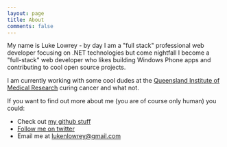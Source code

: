```yaml
---
layout: page
title: About
comments: false
---
```


My name is Luke Lowrey - by day I am a "full stack" professional web developer focusing on .NET technologies but come nightfall I become a "full-stack" web developer who likes building Windows Phone apps and contributing to cool open source projects.

I am currently working with some cool dudes at the [Queensland Institute of Medical Research](http://www.qimr.edu.au/) curing cancer and what not.

If you want to find out more about me (you are of course only human) you could:

 * Check out [my github stuff](http://github.com/lukencode)
 * [Follow me on twitter](http://twitter.com/lukencode)
 * Email me at [lukenlowrey@gmail.com](mailto:lukenlowrey@gmail.com)
